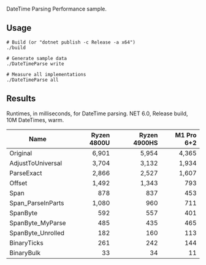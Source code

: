 DateTime Parsing Performance sample.

## Usage

```
# Build (or "dotnet publish -c Release -a x64")
./build

# Generate sample data
./DateTimeParse write

# Measure all implementations
./DateTimeParse all
```

## Results

Runtimes, in milliseconds, for DateTime parsing.
NET 6.0, Release build, 10M DateTimes, warm.

| Name              | Ryzen 4800U | Ryzen 4900HS | M1 Pro 6+2 |
| ----------------- | -----------:| ------------:| ----------:|
| Original          | 6,901       | 5,954        | 4,365      |
| AdjustToUniversal | 3,704       | 3,132        | 1,934      |
| ParseExact        | 2,866       | 2,527        | 1,607      |
| Offset            | 1,492       | 1,343        | 793        |
| Span              | 878         | 837          | 453        |
| Span_ParseInParts | 1,080       | 960          | 711        |
| SpanByte          | 592         | 557          | 401        |
| SpanByte_MyParse  | 485         | 435          | 465        |
| SpanByte_Unrolled | 182         | 160          | 113        |
| BinaryTicks       | 261         | 242          | 144        |
| BinaryBulk        | 33          | 34           | 11         |